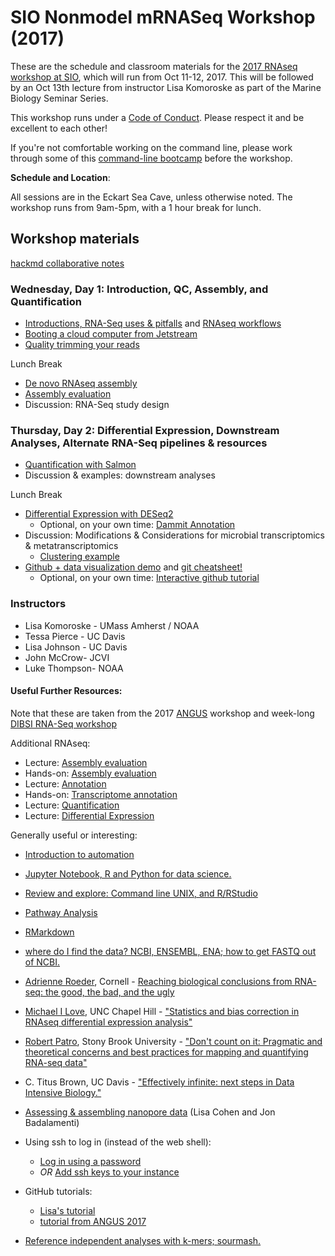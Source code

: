 # SIO Nonmodel mRNASeq Workshop (2017) 

These are the schedule and classroom materials for the
[2017 RNAseq workshop at SIO](http://sio-rnaseq.readthedocs.io/en/latest/),
which will run from Oct 11-12, 2017. This will be followed by an Oct 13th lecture from instructor
Lisa Komoroske as part of the Marine Biology Seminar Series.

This workshop runs under a [Code of Conduct](code-of-conduct.html). Please
respect it and be excellent to each other!

If you're not comfortable working on the command line, please work through some of this [command-line bootcamp](http://rik.smith-unna.com/command_line_bootcamp/) before the workshop.

**Schedule and Location**:  

All sessions are in the Eckart Sea Cave, unless otherwise noted. The workshop runs from 9am-5pm, with a 1 hour break for lunch.


## Workshop materials

[hackmd collaborative notes](https://hackmd.io/IYEwDATAjMDsCmBaAnCALLRaDGzmICM8xEBWUgDhFjTDQoJGCA==?edit)

### Wednesday, Day 1: Introduction, QC, Assembly, and Quantification

   * [Introductions, RNA-Seq uses & pitfalls](_static/Intro_RNASeq101.pdf) and [RNAseq workflows](_static/TR_workflow_diagrams.pptx.pdf)
   * [Booting a cloud computer from Jetstream](jetstream/boot.html)
   * [Quality trimming your reads](quality-trimming.html)

Lunch Break

   * [De novo RNAseq assembly](assembly-trinity.html)
   * [Assembly evaluation](evaluation.html)
   * Discussion: RNA-Seq study design 


### Thursday, Day 2: Differential Expression, Downstream Analyses, Alternate RNA-Seq pipelines & resources
   
   * [Quantification with Salmon](quantification.html) 
   * Discussion & examples: downstream analyses

Lunch Break

   * [Differential Expression with DESeq2](DE.html) 
      * Optional, on your own time: [Dammit Annotation](dammit_annotation.html)
   * Discussion: Modifications & Considerations for microbial transcriptomics & metatranscriptomics
      * [Clustering example](http://htmlpreview.github.io/?https://raw.githubusercontent.com/Open-Data-Science-at-SIO/RNAseq-workshop-2017/master/clusters_tSNE_example.html)
   * [Github + data visualization demo](_static/transcriptomics_luke_microbes.pdf) and [git cheatsheet!](git_commands.html)
      * Optional, on your own time: [Interactive github tutorial](LC-github.html)
    

### Instructors

  * Lisa Komoroske - UMass Amherst / NOAA
  * Tessa Pierce - UC Davis
  * Lisa Johnson - UC Davis
  * John McCrow- JCVI
  * Luke Thompson- NOAA


#### Useful Further Resources:  
 Note that these are taken from the 2017 [ANGUS](http://angus.readthedocs.io/en/2017/index.html) workshop and week-long [DIBSI RNA-Seq workshop](http://dibsi-rnaseq.readthedocs.io/en/latest/)

Additional RNAseq:  

* Lecture: [Assembly evaluation](_static/Jane_assembly_stats.pdf)
* Hands-on: [Assembly evaluation](evaluation.html)
* Lecture: [Annotation](_static/Jane_transcriptome_annotation.pdf)
* Hands-on: [Transcriptome annotation](dammit_annotation.html)
* Lecture: [Quantification](_static/quantification_slides_Patro_subset.pdf) 
* Lecture: [Differential Expression](_static/Jane_differential_expression.pdf)

Generally useful or interesting:  

* [Introduction to automation](introduction-to-automation.html)
* [Jupyter Notebook, R and Python for data science.](jupyter-notebook-demo/Jupyter-Notebook-Notes.html)
* [Review and explore: Command line UNIX, and R/RStudio](command-line-and-rstudio.html)
* [Pathway Analysis](pathway_analysis.html) 
* [RMarkdown](rmarkdown_rnaseq.html)
* [where do I find the data? NCBI, ENSEMBL, ENA; how to get FASTQ out of NCBI.](database_resources.html)

*  [Adrienne Roeder](http://roeder.wicmb.cornell.edu/), Cornell - [Reaching biological conclusions from RNA-seq: the good, the bad, and the ugly](https://osf.io/qz3m6/)
*  [Michael I Love](https://mikelove.github.io/), UNC Chapel Hill - ["Statistics and bias correction in RNAseq differential expression analysis"](https://osf.io/gbjhn/)
*  [Robert Patro](http://www.robpatro.com/redesign/), Stony Brook University - ["Don't count on it: Pragmatic and theoretical concerns and best practices for mapping and quantifying RNA-seq data"](https://osf.io/bv85u/)
*  C. Titus Brown, UC Davis - ["Effectively infinite: next steps in Data Intensive Biology."](https://osf.io/pbmeh/)
* [Assessing & assembling nanopore data](analyzing_nanopore_data.html) (Lisa Cohen and Jon Badalamenti)


* Using ssh to log in (instead of the web shell):
     * [Log in using a password](jetstream/ssh_changepassword.html)
     * *OR* [Add ssh keys to your instance](jetstream/login.html)

*  GitHub tutorials:  
     * [Lisa's tutorial](LC-github.html)
     * [tutorial from ANGUS 2017](github.html)
* [Reference independent analyses with k-mers; sourmash.](kmers-and-sourmash.html)

